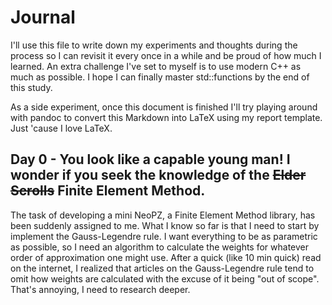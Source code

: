 # Journal

I'll use this file to write down my experiments and thoughts during the process so I can revisit it every once in a while and be proud of how much I learned.
An extra challenge I've set to myself is to use modern C++ as much as possible. I hope I can finally master std::functions by the end of this study.

As a side experiment, once this document is finished I'll try playing around with pandoc to convert this Markdown into LaTeX using my report template. Just 'cause I love LaTeX.

## Day 0 - You look like a capable young man! I wonder if you seek the knowledge of the ~~Elder Scrolls~~ Finite Element Method.

The task of developing a mini NeoPZ, a Finite Element Method library, has been suddenly assigned to me. 
What I know so far is that I need to start by implement the Gauss-Legendre rule. 
I want everything to be as parametric as possible, so I need an algorithm to calculate the weights for whatever order of approximation one might use. 
After a quick (like 10 min quick) read on the internet, I realized that articles on the Gauss-Legendre rule tend to omit how weights are calculated with the excuse of it being "out of scope".
That's annoying, I need to research deeper. 
